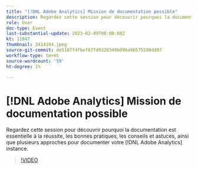 ```yaml
---
title: "[!DNL Adobe Analytics] Mission de documentation possible"
description: Regardez cette session pour découvrir pourquoi la documentation est essentielle à la réussite, les bonnes pratiques, les conseils et astuces, ainsi que plusieurs approches pour documenter votre [!DNL Adobe Analytics] instance. Juin 2022
role: User
doc-type: Event
last-substantial-update: 2023-02-09T00:00:00Z
kt: 11847
thumbnail: 3414194.jpeg
source-git-commit: de5167f4fbef67fd9328349b096a96575590dd97
workflow-type: tm+mt
source-wordcount: '59'
ht-degree: 1%

---
```



# [!DNL Adobe Analytics] Mission de documentation possible

Regardez cette session pour découvrir pourquoi la documentation est essentielle à la réussite, les bonnes pratiques, les conseils et astuces, ainsi que plusieurs approches pour documenter votre [!DNL Adobe Analytics] instance.

>[!VIDEO](https://video.tv.adobe.com/v/3414194/?quality=12&learn=on)
